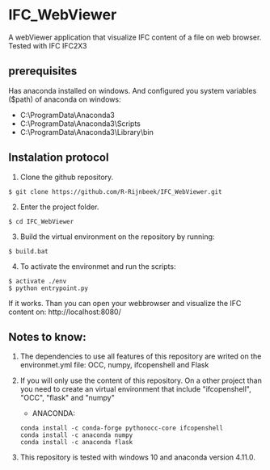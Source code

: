 # IFC_WebViewer

A webViewer application that visualize IFC content of a file on web browser. Tested with IFC IFC2X3

## prerequisites

Has anaconda installed on windows. And configured you system variables ($path) of anaconda on windows: 
* C:\ProgramData\Anaconda3
* C:\ProgramData\Anaconda3\Scripts
* C:\ProgramData\Anaconda3\Library\bin

## Instalation protocol

1. Clone the github repository.
```
$ git clone https://github.com/R-Rijnbeek/IFC_WebViewer.git
```

2. Enter the project folder.
```
$ cd IFC_WebViewer
```

3. Build the virtual environment on the repository by running:
```
$ build.bat
```

4. To activate the environmet and run the scripts:
```
$ activate ./env
$ python entrypoint.py
```

If it works. Than you can open your webbrowser and visualize the IFC content on: http://localhost:8080/

## Notes to know: 

1. The dependencies to use all features of this repository are writed on the environmet.yml file: OCC, numpy, ifcopenshell and Flask
2. If you will only use the content of this repository. On a other project than you need to create an virtual environment that include "ifcopenshell", "OCC", "flask" and "numpy"
    * ANACONDA:
    ```
    conda install -c conda-forge pythonocc-core ifcopenshell
    conda install -c anaconda numpy
    conda install -c anaconda flask
    ``` 

3. This repository is tested with windows 10 and anaconda version 4.11.0.
